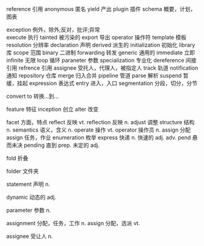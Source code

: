 
reference 引用 
anonymous 匿名
yield 产出
plugin 插件
schema 概要，计划，图表

exception 例外，除外;反对，批评;异常   
execute 执行
tainted 被污染的
export 导出
operator 操作符
template 模板
resolution 分辨率
declaration 声明
derived 派生的
initialization 初始化
library 库
scope 范围
binary 二进制
forwarding 转发
generic 通用的
immediate 立即
infinite 无限
loop 循环
paraneter 参数
specialization 专业化
dereference 间接引用
refrence 引用
assignee 受托人，代理人，被指定人
track 轨道
notification 通知
repository 仓库
merge 归入合并
pipeline 管道
parse 解析
suspend 暂缓，挂起
expression 表达式
entry 进入，入口
segmentation 分段，切分，分节

convert to 转换...到...

feature 特征
inception 创立
alter 改变

facet 方面，特点
reflect 反映 vt.
reflection 反映 n.
adjust 调整
structure 结构 n.
semantics 语义，含义 n.
operate 操作 vt.
operator 操作员 n.
assign 分配
assign 任务，作业
enumeration 枚举
express 快递 n. 快速的 adj. adv.
pend 悬而未决
pending 直到 prep. 未定的 adj.

fold 折叠

folder 文件夹

statement 声明 n.

dynamic 动态的 adj.

parameter 参数 n.

assignment 分配，任务，工作 n.
assign 分配，选派 vt.

assignee 受让人 n.